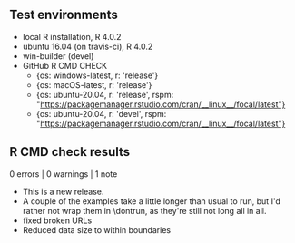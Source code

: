 ## Test environments
* local R installation, R 4.0.2
* ubuntu 16.04 (on travis-ci), R 4.0.2
* win-builder (devel)
* GitHub R CMD CHECK
  - {os: windows-latest, r: 'release'}
  - {os: macOS-latest,   r: 'release'}
  - {os: ubuntu-20.04,   r: 'release', rspm: "https://packagemanager.rstudio.com/cran/__linux__/focal/latest"}
  - {os: ubuntu-20.04,   r: 'devel',   rspm: "https://packagemanager.rstudio.com/cran/__linux__/focal/latest"}

## R CMD check results

0 errors | 0 warnings | 1 note

* This is a new release.
* A couple of the examples take a little longer than usual to run, but I'd rather not wrap them in \dontrun, as they're still not long all in all.
* fixed broken URLs  
* Reduced data size to within boundaries
